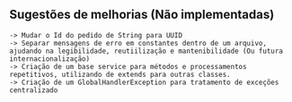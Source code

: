 ## Sugestões de melhorias (Não implementadas)

    -> Mudar o Id do pedido de String para UUID
    -> Separar mensagens de erro em constantes dentro de um arquivo, ajudando na legibilidade, reutiilização e mantenibilidade (Ou futura internacionalização)
    -> Criação de um base service para métodos e processamentos repetitivos, utilizando de extends para outras classes.
    -> Criação de um GlobalHandlerException para tratamento de exceções centralizado
